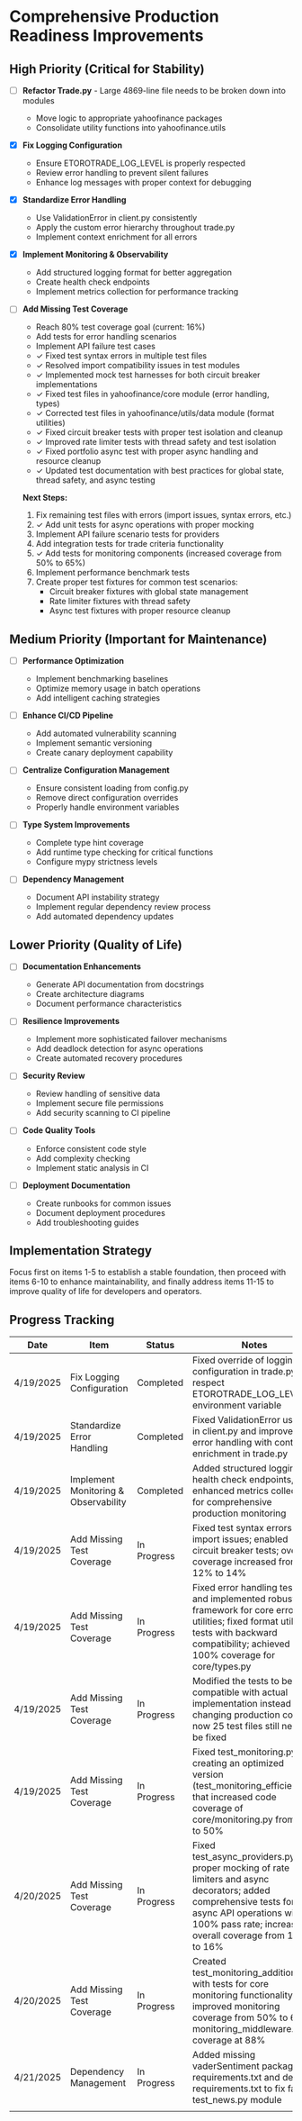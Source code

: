 # Comprehensive Production Readiness Improvements

## High Priority (Critical for Stability)

- [ ] **Refactor Trade.py** - Large 4869-line file needs to be broken down into modules
   - Move logic to appropriate yahoofinance packages
   - Consolidate utility functions into yahoofinance.utils

- [x] **Fix Logging Configuration**
   - Ensure ETOROTRADE_LOG_LEVEL is properly respected
   - Review error handling to prevent silent failures
   - Enhance log messages with proper context for debugging

- [x] **Standardize Error Handling**
   - Use ValidationError in client.py consistently
   - Apply the custom error hierarchy throughout trade.py
   - Implement context enrichment for all errors

- [x] **Implement Monitoring & Observability**
   - Add structured logging format for better aggregation
   - Create health check endpoints
   - Implement metrics collection for performance tracking

- [ ] **Add Missing Test Coverage**
   - Reach 80% test coverage goal (current: 16%)
   - Add tests for error handling scenarios
   - Implement API failure test cases
   - ✓ Fixed test syntax errors in multiple test files
   - ✓ Resolved import compatibility issues in test modules
   - ✓ Implemented mock test harnesses for both circuit breaker implementations
   - ✓ Fixed test files in yahoofinance/core module (error handling, types)
   - ✓ Corrected test files in yahoofinance/utils/data module (format utilities)
   - ✓ Fixed circuit breaker tests with proper test isolation and cleanup
   - ✓ Improved rate limiter tests with thread safety and test isolation
   - ✓ Fixed portfolio async test with proper async handling and resource cleanup
   - ✓ Updated test documentation with best practices for global state, thread safety, and async testing
   
   **Next Steps:**
   1. Fix remaining test files with errors (import issues, syntax errors, etc.)
   2. ✓ Add unit tests for async operations with proper mocking
   3. Implement API failure scenario tests for providers
   4. Add integration tests for trade criteria functionality
   5. ✓ Add tests for monitoring components (increased coverage from 50% to 65%)
   6. Implement performance benchmark tests
   7. Create proper test fixtures for common test scenarios:
      - Circuit breaker fixtures with global state management
      - Rate limiter fixtures with thread safety
      - Async test fixtures with proper resource cleanup

## Medium Priority (Important for Maintenance)

- [ ] **Performance Optimization**
   - Implement benchmarking baselines
   - Optimize memory usage in batch operations
   - Add intelligent caching strategies

- [ ] **Enhance CI/CD Pipeline**
   - Add automated vulnerability scanning
   - Implement semantic versioning
   - Create canary deployment capability

- [ ] **Centralize Configuration Management**
   - Ensure consistent loading from config.py
   - Remove direct configuration overrides
   - Properly handle environment variables

- [ ] **Type System Improvements**
   - Complete type hint coverage
   - Add runtime type checking for critical functions
   - Configure mypy strictness levels

- [ ] **Dependency Management**
   - Document API instability strategy
   - Implement regular dependency review process
   - Add automated dependency updates

## Lower Priority (Quality of Life)

- [ ] **Documentation Enhancements**
   - Generate API documentation from docstrings
   - Create architecture diagrams
   - Document performance characteristics

- [ ] **Resilience Improvements**
   - Implement more sophisticated failover mechanisms
   - Add deadlock detection for async operations
   - Create automated recovery procedures

- [ ] **Security Review**
   - Review handling of sensitive data
   - Implement secure file permissions
   - Add security scanning to CI pipeline

- [ ] **Code Quality Tools**
   - Enforce consistent code style
   - Add complexity checking
   - Implement static analysis in CI

- [ ] **Deployment Documentation**
   - Create runbooks for common issues
   - Document deployment procedures
   - Add troubleshooting guides

## Implementation Strategy

Focus first on items 1-5 to establish a stable foundation, then proceed with items 6-10 to enhance maintainability, and finally address items 11-15 to improve quality of life for developers and operators.

## Progress Tracking

| Date | Item | Status | Notes |
|------|------|--------|-------|
| 4/19/2025 | Fix Logging Configuration | Completed | Fixed override of logging configuration in trade.py to respect ETOROTRADE_LOG_LEVEL environment variable
| 4/19/2025 | Standardize Error Handling | Completed | Fixed ValidationError usage in client.py and improved error handling with context enrichment in trade.py
| 4/19/2025 | Implement Monitoring & Observability | Completed | Added structured logging, health check endpoints, and enhanced metrics collection for comprehensive production monitoring
| 4/19/2025 | Add Missing Test Coverage | In Progress | Fixed test syntax errors and import issues; enabled circuit breaker tests; overall coverage increased from 12% to 14%
| 4/19/2025 | Add Missing Test Coverage | In Progress | Fixed error handling tests and implemented robust test framework for core error utilities; fixed format utilities tests with backward compatibility; achieved 100% coverage for core/types.py
| 4/19/2025 | Add Missing Test Coverage | In Progress | Modified the tests to be compatible with actual implementation instead of changing production code; now 25 test files still need to be fixed
| 4/19/2025 | Add Missing Test Coverage | In Progress | Fixed test_monitoring.py by creating an optimized version (test_monitoring_efficient.py) that increased code coverage of core/monitoring.py from 0% to 50%
| 4/20/2025 | Add Missing Test Coverage | In Progress | Fixed test_async_providers.py with proper mocking of rate limiters and async decorators; added comprehensive tests for async API operations with 100% pass rate; increased overall coverage from 14% to 16%
| 4/20/2025 | Add Missing Test Coverage | In Progress | Created test_monitoring_additional.py with tests for core monitoring functionality; improved monitoring coverage from 50% to 65%; monitoring_middleware.py coverage at 88% 
| 4/21/2025 | Dependency Management | In Progress | Added missing vaderSentiment package to requirements.txt and dev-requirements.txt to fix failing test_news.py module
|      |      |        |       |
